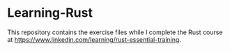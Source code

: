 # Learning-Rust
This repository contains the exercise files while I complete the Rust course at https://www.linkedin.com/learning/rust-essential-training.
